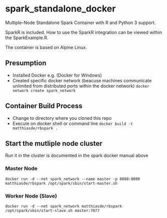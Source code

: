# spark_standalone_docker
Multiple-Node Standalone Spark Container with R and Python 3 support.

SparkR is included. How to use the SparkR integration can be viewed within the SparkExample.R.

The container is based on Alpine Linux.

## Presumption
* Installed Docker e.g. (Docker for Windows)
* Created specific docker network (beacuse machines communicate unlimited from distributed ports within the docker network)
```docker network create spark_network```

## Container Build Process
* Change to  directory where you cloned this repo
* Execute on docker shell or command line ```docker build -t matthiasde/rbspark .```

## Start the mutliple node cluster
Run it in the cluster is documented in the spark docker manual above

### Master Node
```
docker run -d --net spark_network --name master -p 8080:8080 matthiasde/rbspark /opt/spark/sbin/start-master.sh
```

### Worker Node (Slave)
```
docker run -d --net spark_network matthiasde/rbspark /opt/spark/sbin/start-slave.sh master:7077
```
